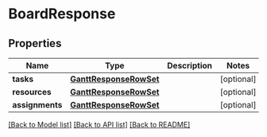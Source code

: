 # BoardResponse

## Properties
Name | Type | Description | Notes
------------ | ------------- | ------------- | -------------
**tasks** | [**GanttResponseRowSet**](GanttResponseRowSet.md) |  | [optional] 
**resources** | [**GanttResponseRowSet**](GanttResponseRowSet.md) |  | [optional] 
**assignments** | [**GanttResponseRowSet**](GanttResponseRowSet.md) |  | [optional] 

[[Back to Model list]](../README.md#documentation-for-models) [[Back to API list]](../README.md#documentation-for-api-endpoints) [[Back to README]](../README.md)

